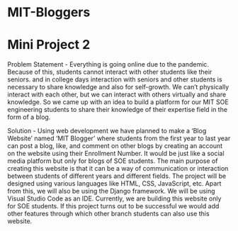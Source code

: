 # MIT-Bloggers
# Mini Project 2

Problem Statement -
Everything is going online due to the pandemic. Because of this, students cannot interact with other students like their seniors. and in college days interaction with seniors and other students is necessary to share knowledge and also for self-growth. We can’t physically interact with each other, but we can interact with others virtually and share knowledge.
So we came up with an idea to build a platform for our MIT SOE engineering students to share their knowledge of their expertise field in the form of a blog. 

Solution -
Using web development we have planned to make a ‘Blog Website’ named ‘MIT Blogger’ where students from the first year to last year can post a blog, 
like, and comment on other blogs by creating an account on the website using their Enrollment Number. It would be just like a social media platform 
but only for blogs of SOE students.
The main purpose of creating this website is that it can be a way of communication or interaction between students of different years and different fields. 
The project will be designed using various languages like HTML, CSS, JavaScript, etc. Apart from this, we will also be using the Django framework. We will 
be using Visual Studio Code as an IDE. Currently, we are building this website only for SOE students. If this project turns out to be successful we would 
add other features through which other branch students can also use this website.
